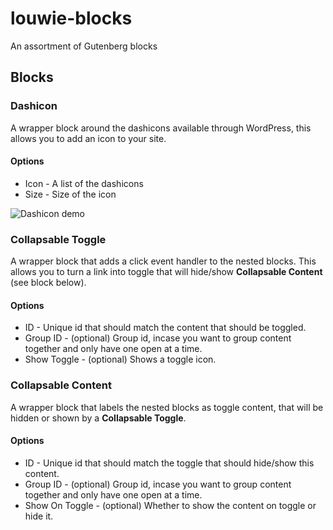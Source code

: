 # louwie-blocks

An assortment of Gutenberg blocks

## Blocks

### Dashicon

A wrapper block around the dashicons available through WordPress, this allows you to add an icon to your site.

#### Options

- Icon - A list of the dashicons
- Size - Size of the icon

![Dashicon demo](./media/dashicon.gif)

### Collapsable Toggle

A wrapper block that adds a click event handler to the nested blocks.
This allows you to turn a link into toggle that will hide/show **Collapsable Content** (see block below).

#### Options

- ID - Unique id that should match the content that should be toggled.
- Group ID - (optional) Group id, incase you want to group content together and only have one open at a time.
- Show Toggle - (optional) Shows a toggle icon.

### Collapsable Content

A wrapper block that labels the nested blocks as toggle content, that will be hidden or shown by a **Collapsable Toggle**.

#### Options

- ID - Unique id that should match the toggle that should hide/show this content.
- Group ID - (optional) Group id, incase you want to group content together and only have one open at a time.
- Show On Toggle - (optional) Whether to show the content on toggle or hide it. 